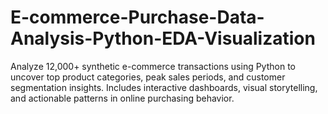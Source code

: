 # E-commerce-Purchase-Data-Analysis-Python-EDA-Visualization
Analyze 12,000+ synthetic e-commerce transactions using Python to uncover top product categories, peak sales periods, and customer segmentation insights. Includes interactive dashboards, visual storytelling, and actionable patterns in online purchasing behavior.
